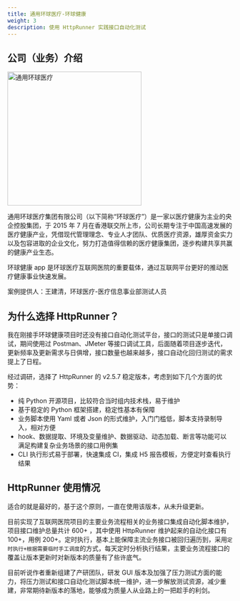 ```yaml
---
title: 通用环球医疗-环球健康
weight: 3
description: 使用 HttpRunner 实践接口自动化测试
---
```


## 公司（业务）介绍

<a href="https://www.umcare.cn/"><img src="/image/logo/umcare.png" title="通用环球医疗" width="300"></a>

通用环球医疗集团有限公司（以下简称“环球医疗”）是一家以医疗健康为主业的央企控股集团，于 2015 年 7 月在香港联交所上市，公司长期专注于中国高速发展的医疗健康产业，凭借现代管理理念、专业人才团队、优质医疗资源，雄厚资金实力以及包容进取的企业文化，努力打造值得信赖的医疗健康集团，逐步构建共享共赢的健康产业生态。

环球健康 app 是环球医疗互联网医院的重要载体，通过互联网平台更好的推动医疗健康事业快速发展。

案例提供人：王建清，环球医疗-医疗信息事业部测试人员

## 为什么选择 HttpRunner？

我在刚接手环球健康项目时还没有接口自动化测试平台，接口的测试只是单接口调试，期间使用过 Postman、JMeter 等接口调试工具，后面随着项目逐步迭代，更新频率及更新需求与日俱增，接口数量也越来越多，接口自动化回归测试的需求提上了日程。

经过调研，选择了 HttpRunner 的 v2.5.7 稳定版本，考虑到如下几个方面的优势：

- 纯 Python 开源项目，比较符合当时组内技术栈，易于维护
- 基于稳定的 Python 框架搭建，稳定性基本有保障
- 业务脚本使用 Yaml 或者 Json 的形式维护，入门门槛低，脚本支持录制导入，相对方便
- hook、数据提取、环境及变量维护、数据驱动、动态加载、断言等功能可以满足构建复杂业务场景的接口用例集
- CLI 执行形式易于部署，快速集成 CI，集成 H5 报告模板，方便定时查看执行结果

## HttpRunner 使用情况

适合的就是最好的，基于这个原则，一直在使用该版本，从未升级更新。

目前实现了互联网医院项目的主要业务流程相关的业务接口集成自动化脚本维护，项目接口维护总量共计 600+ ，其中使用 HttpRunner 维护起来的自动化接口有 100+，用例 200+。定时执行，基本上能保障主流业务接口被回归遍历到，采用`定时执行+根据需要临时手工调度`的方式，每天定时分析执行结果，主要业务流程接口的覆盖让版本更新时对新版本的质量有了些许底气。

目前听说作者重新组建了产研团队，研发 GUI 版本及加强了压力测试方面的能力，将压力测试和接口自动化测试脚本统一维护，进一步解放测试资源，减少重建，非常期待新版本的落地，能够成为质量人从业路上的一把趁手的利剑。
